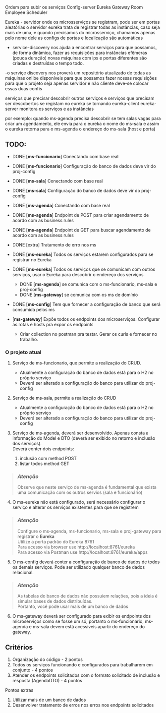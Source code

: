 Ordem para subir os serviços
Config-server
Eureka
Gateway
Room
Employee
Scheduler

Eureka - servidor onde os microsserviços se registram, pode ser em portas aleatórias
o servidor eureka trata de registrar todas as instâncias, caso seja mais de uma, e quando precisamos do microsserviço, chamamos apenas pelo nome dele
as configs de portas e localicação são automáticas 



- service-discovery nos ajuda a encontrar serviços para que possamos, de forma dinâmica, fazer as requisições para instâncias efêmeras (pouca duração)
novas máquinas com ips e portas diferentes são criadas e destruídas o tempo todo.

-o serviçe discovery nos proverá um repositório atualizado de todas as máquinas onlibe disponíveis para que possamos fazer nossas requisições
para que o projeto seja apenas servidor e não cliente
deve-se colocar essas duas confis


serviços que precisar descobrir outros serviços e serviços que precisam ser descobertos se registam no eureka
se tornando eureka-client
eureka-server monitora os serviços e as instâncias

por exemplo: quando ms-agenda precisa descobrir se tem salas vagas para criar um agendamento,
ele envia para o eureka o nome do ms-sala e assim o eureka retorna para o ms-agenda o endereço do ms-sala (host e porta)


## TODO:

- DONE [**ms-funcionario**] Conectando com base real
- DONE [**ms-funcionario**] Configuração do banco de dados deve vir do proj-config

- DONE [**ms-sala**] Conectando com base real
- DONE [**ms-sala**] Configuração do banco de dados deve vir do proj-config


- DONE [**ms-agenda**] Conectando com base real
- DONE [**ms-agenda**] Endpoint de POST para criar agendamento de acordo com as business rules
- DONE [**ms-agenda**] Endpoint de GET para buscar agendamento de acordo com as business rules

- DONE [extra] Tratamento de erro nos ms

- DONE [**ms-eureka**] Todos os serviços estarem configurados para se registrar no Eureka
- DONE [**ms-eureka**] Todos os serviços que se comunicam com outros serviços, usar o Eureka para descobrir o endereço dos serviços
    - DONE [**ms-agenda**] se comunica com o ms-funcionario, ms-sala e proj-config
    - DONE [**ms-gateway**] se comunica com os ms de domínio

- DONE [**ms-config**] Tem que fornecer a configuração de banco que será consumida pelos ms


- [**ms-gateway**] Expõe todos os endpoints dos microserviços. Configurar as rotas e hosts pra expor os endpoints
    - Criar collection no postman pra testar. Gerar os curls e fornecer no trabalho.

### O projeto atual

1. Serviço de ms-funcionario, que permite a realização do CRUD.

    * Atualmente a configuração do banco de dados está para o H2 no próprio serviço
    * Deverá ser alterado a configuração do banco para utilizar do proj-config

2. Serviço de ms-sala, permite a realização do CRUD
    * Atualmente a configuração do banco de dados está para o H2 no próprio serviço
    * Deverá ser alterado a configuração do banco para utilizar do proj-config

3. Serviço de ms-agenda, deverá ser desenvolvido. Apenas consta a informação do Model e DTO (deverá ser exibido no retorno e inclusão dos serviços).  
   Deverá conter dois endpoints:
    1. inclusão com method POST
    2. listar todos method GET

> ### *Atenção*
> Observe que neste serviço de ms-agenda é fundamental que exista uma comunicação com os outros servios (sala e funcionário)


4. O ms-eureka não está configurado, será necessário configurar o serviço e alterar os serviços existentes para que se registrem

> ### *Atenção*
> Configure o ms-agenda, ms-funcionario, ms-sala e proj-gateway para registrar o **Eureka**  
> Utilize a porta padrão do Eureka 8761  
> Para acesso via browser use http://localhost:8761/eureka  
> Para acesso via Postman use http://localhost:8761/eureka/apps

5. O ms-config deverá conter a configuração de banco de dados de todos os demais serviços. Pode ser utilizado qualquer banco de dados relacional.
> ### *Atenção*
> As tabelas do banco de dados não possuiem relações, pois a ideia é simular bases de dados distribuídas.   
> Portanto, você pode usar mais de um banco de dados

6. O ms-gateway deverá ser configurado para exibir os endpoints dos microserviços como se fosse um só, portanto o ms-funcionario, ms-agenda e ms-sala devem está acessíveis apartir do endereço do gateway.

## Critérios
1. Organização do código - 2 pontos
2. Todos os serviços funcionando e configurados para trabalharem em conjunto - 4 pontos
3. Atender os endpoints solicitados com o formato solicitado de inclusão e resposta (AgendaDTO) - 4 pontos

Pontos extras
1. Utilizar mais de um banco de dados
2. Desenvolver tratamento de erros nos erros nos endpoints solicitados
